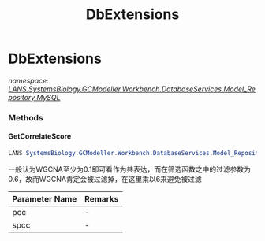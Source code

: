 ﻿---
title: DbExtensions
---

# DbExtensions
_namespace: [LANS.SystemsBiology.GCModeller.Workbench.DatabaseServices.Model_Repository.MySQL](N-LANS.SystemsBiology.GCModeller.Workbench.DatabaseServices.Model_Repository.MySQL.html)_





### Methods

#### GetCorrelateScore
```csharp
LANS.SystemsBiology.GCModeller.Workbench.DatabaseServices.Model_Repository.MySQL.DbExtensions.GetCorrelateScore(System.Double,System.Double)
```
一般认为WGCNA至少为0.1即可看作为共表达，而在筛选函数之中的过滤参数为0.6，故而WGCNA肯定会被过滤掉，在这里乘以6来避免被过滤

|Parameter Name|Remarks|
|--------------|-------|
|pcc|-|
|spcc|-|



